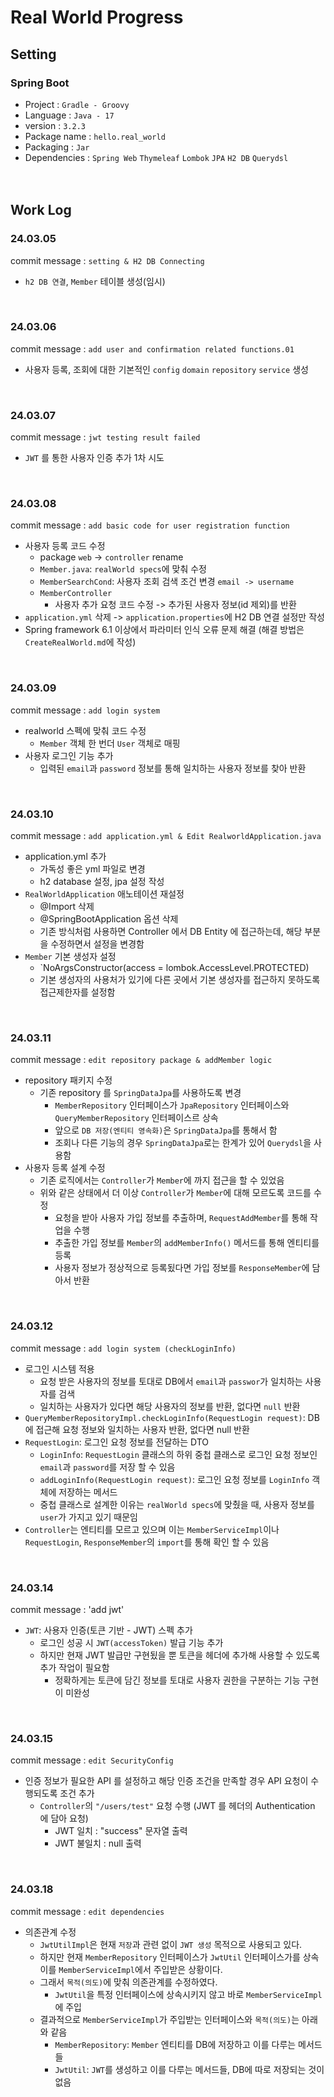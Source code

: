 # Real World Progress
## Setting
### Spring Boot
- Project : `Gradle - Groovy`
- Language : `Java - 17`
- version : `3.2.3`
- Package name : `hello.real_world`
- Packaging : `Jar`
- Dependencies : `Spring Web` `Thymeleaf` `Lombok` `JPA` `H2 DB` `Querydsl`  
<br/><br/>

## Work Log
### 24.03.05
commit message : `setting & H2 DB Connecting`
- `h2 DB 연결`, `Member` 테이블 생성(임시)  
<br/>

### 24.03.06
commit message : `add user and confirmation related functions.01`
- 사용자 등록, 조회에 대한 기본적인 `config` `domain` `repository` `service` 생성  
<br/>

### 24.03.07
commit message : `jwt testing result failed`
- `JWT` 를 통한 사용자 인증 추가 1차 시도  
<br/>

### 24.03.08
commit message : `add basic code for user registration function`
- 사용자 등록 코드 수정
	- package `web` -> `controller` rename
	- `Member.java`: `realWorld specs`에 맞춰 수정
	- `MemberSearchCond`: 사용자 조회 검색 조건 변경 `email -> username`
	- `MemberController`
		- 사용자 추가 요청 코드 수정 -> 추가된 사용자 정보(id 제외)를 반환
- `application.yml` 삭제 -> `application.properties`에 H2 DB 연결 설정만 작성
- Spring framework 6.1 이상에서 파라미터 인식 오류 문제 해결 (해결 방법은 `CreateRealWorld.md`에 작성)  
<br/>

### 24.03.09
commit message : `add login system`
- realworld 스펙에 맞춰 코드 수정
	- `Member` 객체 한 번더 `User` 객체로 매핑
- 사용자 로그인 기능 추가
	- 입력된 `email`과 `password` 정보를 통해 일치하는 사용자 정보를 찾아 반환  
<br/>

### 24.03.10
commit message : `add application.yml & Edit RealworldApplication.java`
- application.yml 추가
	- 가독성 좋은 yml 파일로 변경
	- h2 database 설정, jpa 설정 작성
- `RealWorldApplication` 애노테이션 재설정
	- @Import 삭제
   	- @SpringBootApplication 옵션 삭제
   	- 기존 방식처럼 사용하면 Controller 에서 DB Entity 에 접근하는데, 해당 부분을 수정하면서 설정을 변경함
- `Member` 기본 생성자 설정	
	- `NoArgsConstructor(access = lombok.AccessLevel.PROTECTED)
	- 기본 생성자의 사용처가 있기에 다른 곳에서 기본 생성자를 접근하지 못하도록 접근제한자를 설정함  
<br/>

### 24.03.11
commit message : `edit repository package & addMember logic`
- repository 패키지 수정
	- 기존 repository 를 `SpringDataJpa`를 사용하도록 변경
		- `MemberRepository` 인터페이스가 `JpaRepository` 인터페이스와 `QueryMemberRepository` 인터페이스르 상속
		- 앞으로 `DB 저장(엔티티 영속화)`은 `SpringDataJpa`를 통해서 함
		- 조회나 다른 기능의 경우 `SpringDataJpa`로는 한계가 있어 `Querydsl`을 사용함
- 사용자 등록 설계 수정
	- 기존 로직에서는 `Controller`가 `Member`에 까지 접근을 할 수 있었음
	- 위와 같은 상태에서 더 이상 `Controller`가 `Member`에 대해 모르도록 코드를 수정
		- 요청을 받아 사용자 가입 정보를 추출하며, `RequestAddMember`를 통해 작업을 수행
		- 추출한 가입 정보를 `Member`의 `addMemberInfo()` 메서드를 통해 엔티티를 등록
		- 사용자 정보가 정상적으로 등록됬다면 가입 정보를 `ResponseMember`에 담아서 반환  
<br/>

### 24.03.12
commit message : `add login system (checkLoginInfo)`
- 로그인 시스템 적용
	- 요청 받은 사용자의 정보를 토대로 DB에서 `email`과 `passwor`가 일치하는 사용자를 검색
	- 일치하는 사용자가 있다면 해당 사용자의 정보를 반환, 없다면 `null` 반환
- `QueryMemberRepositoryImpl.checkLoginInfo(RequestLogin request)`: DB에 접근해 요청 정보와 일치하는 사용자 반환, 없다면 null 반환
- `RequestLogin`: 로그인 요청 정보를 전달하는 DTO
	- `LoginInfo`: `RequestLogin` 클래스의 하위 중첩 클래스로 로그인 요청 정보인 `email`과 `password`를 저장 할 수 있음
	- `addLoginInfo(RequestLogin request)`: 로그인 요청 정보를 `LoginInfo` 객체에 저장하는 메서드
	- 중첩 클래스로 설계한 이유는 `realWorld specs`에 맞췄을 때, 사용자 정보를 `user`가 가지고 있기 때문임
- `Controller`는 엔티티를 모르고 있으며 이는 `MemberServiceImpl`이나 `RequestLogin`, `ResponseMember`의 `import`를 통해 확인 할 수 있음  
<br/>

### 24.03.14
commit message : 'add jwt'
- `JWT`: 사용자 인증(토큰 기반 - JWT) 스펙 추가
	- 로그인 성공 시 `JWT(accessToken)` 발급 기능 추가
	- 하지만 현재 JWT 발급만 구현됬을 뿐 토큰을 헤더에 추가해 사용할 수 있도록 추가 작업이 필요함
		- 정확하게는 토큰에 담긴 정보를 토대로 사용자 권한을 구분하는 기능 구현이 미완성  
<br/>

### 24.03.15
commit message : `edit SecurityConfig`
- 인증 정보가 필요한 API 를 설정하고 해당 인증 조건을 만족할 경우 API 요청이 수행되도록 조건 추가
	- `Controller`의 `"/users/test"` 요청 수행 (JWT 를 헤더의 Authentication 에 담아 요청)
		- JWT 일치 : "success" 문자열 출력
		- JWT 불일치 : null 출력  
<br/>

### 24.03.18
commit message : `edit dependencies`
- 의존관계 수정
	- `JwtUtilImpl`은 현재 `저장`과 관련 없이 `JWT 생성` 목적으로 사용되고 있다.
	- 하지만 현재 `MemberRepository` 인터페이스가 `JwtUtil` 인터페이스가를 상속 이를 `MemberServiceImpl`에서 주입받은 상황이다.
	- 그래서 `목적(의도)`에 맞춰 의존관계를 수정하였다.
		- `JwtUtil`을 특정 인터페이스에 상속시키지 않고 바로 `MemberServiceImpl`에 주입
	- 결과적으로 `MemberServiceImpl`가 주입받는 인터페이스와 `목적(의도)`는 아래와 같음
		- `MemberRepository`: `Member` 엔티티를 DB에 저장하고 이를 다루는 메서드들
		- `JwtUtil`: `JWT`를 생성하고 이를 다루는 메서드들, DB에 따로 저장되는 것이 없음
